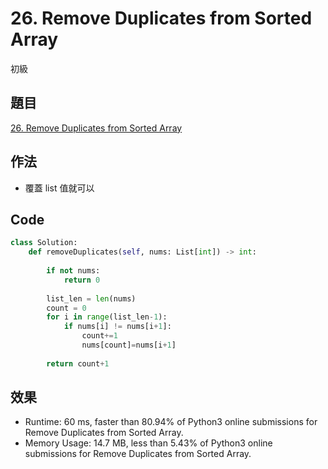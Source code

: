 # 26. Remove Duplicates from Sorted Array

初級

## 題目

[26. Remove Duplicates from Sorted Array](https://leetcode.com/problems/remove-duplicates-from-sorted-array)

## 作法

- 覆蓋 list 值就可以

## Code

```python
class Solution:
    def removeDuplicates(self, nums: List[int]) -> int:
        
        if not nums:
            return 0
        
        list_len = len(nums)
        count = 0
        for i in range(list_len-1):
            if nums[i] != nums[i+1]:
                count+=1
                nums[count]=nums[i+1]
        
        return count+1
```

## 效果

- Runtime: 60 ms, faster than 80.94% of Python3 online submissions for Remove Duplicates from Sorted Array.
- Memory Usage: 14.7 MB, less than 5.43% of Python3 online submissions for Remove Duplicates from Sorted Array.